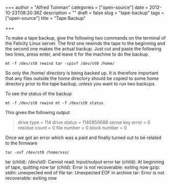 +++
author = "Alfred Tuinman"
categories = ["open-source"]
date = 2012-10-23T08:20:36Z
description = ""
draft = false
slug = "tape-backup"
tags = ["open-source"]
title = "Tape Backup"

+++


To make a tape backup, give the following two commands on the terminal of the Felicity Linux server. The first one rewinds the tape to the beginning and the second one makes the actual backup. Just cut and paste the following two lines, press enter, and leave it for the machine to do the backup.

    mt -f /dev/st0 rewind tar -cpzvf /dev/st0 /home/

So only the /home/ directory is being backed up. It is therefore important that any files outside the home directory should be copied to some home directory prior to the tape backup, unless you want to run two backups.

To see the status of the backup

    mt -f /dev/st0 rewind mt -f /dev/st0 status

This gives the following output

>drive type = 114 drive status = 1140850688 sense key error = 0 residue count = 0 file number = 0 block number = 0

Once we got an error which was a paid and finally turned out to be related to the firmware

    tar -xvf /dev/st0 /home/xxx/ 

tar (child): /dev/st0: Cannot read: Input/output error tar (child): At beginning of tape, quitting now tar (child): Error is not recoverable: exiting now gzip: stdin: unexpected end of file tar: Unexpected EOF in archive tar: Error is not recoverable: exiting now

